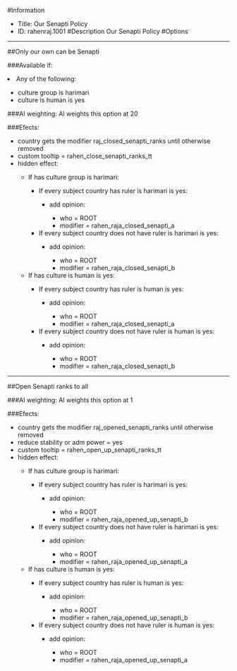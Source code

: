 #Information
 - Title: Our Senapti Policy
 - ID: rahenraj.1001
#Description
Our Senapti Policy
#Options

___
##Only our own can be Senapti

###Available if:
<li>Any of the following:</li><ul><li>culture group is harimari</li><li>culture is human is yes</li></ul>

###AI weighting:
AI weights this option at 20


###Efects:<ul><li>country gets the modifier raj_closed_senapti_ranks until otherwise removed</li><li>custom tooltip = rahen_close_senapti_ranks_tt</li><li>hidden effect:</li><ul><li>If has culture group is harimari:</li><ul><li>If every subject country has ruler is harimari is yes:</li><ul><li>add opinion:</li><ul><li>who = ROOT</li><li>modifier = rahen_raja_closed_senapti_a</li></ul></ul><li>If every subject country does not have ruler is harimari is yes:</li><ul><li>add opinion:</li><ul><li>who = ROOT</li><li>modifier = rahen_raja_closed_senapti_b</li></ul></ul></ul><li>If has culture is human is yes:</li><ul><li>If every subject country has ruler is human is yes:</li><ul><li>add opinion:</li><ul><li>who = ROOT</li><li>modifier = rahen_raja_closed_senapti_a</li></ul></ul><li>If every subject country does not have ruler is human is yes:</li><ul><li>add opinion:</li><ul><li>who = ROOT</li><li>modifier = rahen_raja_closed_senapti_b</li></ul></ul></ul></ul></ul>

___
##Open Senapti ranks to all

###AI weighting:
AI weights this option at 1


###Efects:<ul><li>country gets the modifier raj_opened_senapti_ranks until otherwise removed</li><li>reduce stability or adm power = yes</li><li>custom tooltip = rahen_open_up_senapti_ranks_tt</li><li>hidden effect:</li><ul><li>If has culture group is harimari:</li><ul><li>If every subject country has ruler is harimari is yes:</li><ul><li>add opinion:</li><ul><li>who = ROOT</li><li>modifier = rahen_raja_opened_up_senapti_b</li></ul></ul><li>If every subject country does not have ruler is harimari is yes:</li><ul><li>add opinion:</li><ul><li>who = ROOT</li><li>modifier = rahen_raja_opened_up_senapti_a</li></ul></ul></ul><li>If has culture is human is yes:</li><ul><li>If every subject country has ruler is human is yes:</li><ul><li>add opinion:</li><ul><li>who = ROOT</li><li>modifier = rahen_raja_opened_up_senapti_b</li></ul></ul><li>If every subject country does not have ruler is human is yes:</li><ul><li>add opinion:</li><ul><li>who = ROOT</li><li>modifier = rahen_raja_opened_up_senapti_a</li></ul></ul></ul></ul></ul>
